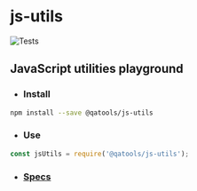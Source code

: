 # js-utils

![Tests](https://github.com/danrusu/js-utils/actions/workflows/test.yaml/badge.svg)

## JavaScript utilities playground

- ### Install

```bash
npm install --save @qatools/js-utils
```

- ### Use

```javascript
const jsUtils = require('@qatools/js-utils');
```

- ### [Specs](../test)
